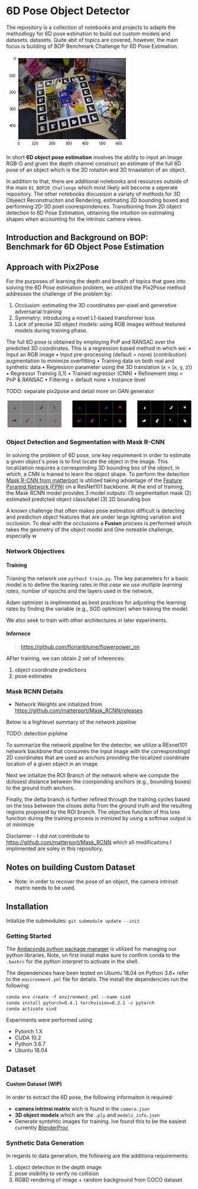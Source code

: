 # 6D Pose Object Detector

The repository is a collection of notebooks and projects to adapts the methodlogy for 6D pose estimation to build out custom models and datasets. datasets. Quite abit of topics are covered, however, the main focus is building of BOP Benchmark Challenge for 6D Pose Estimation. 

![](./02_sspe_custom/train_073020/ape_sspe_000010.png)

In short __6D object pose estimation__ involves the ability to input an image RGB-D and given the depth channel construct an estimate of the full 6D pose of an object which is the 3D rotaiton and 3D trnaslation of an object. 

In addition to that, there are additional notebooks and resources outside of the main `01_BOP20_Challenge` which most likely will become a seperate repository. The other notebooks discusison a variaty of methods for 3D Objeect Reconstruciton and Rendering, estimating 2D bounding boxed and performing 2D-3D pixel coorespondences. Transitioning from 2D object detection to 6D Pose Estimation, obtaining the intuition on estimating shapes when accounting for the intrinsic camera views. 

## Introduction and Background on BOP: Benchmark for 6D Object Pose Estimation 



## Approach with Pix2Pose

For the purposes of learning the depth and breath of topics that goes into solving the 6D Pose estimation problem, we utilized the Pix2Pose method addresses the challenge of the problem by:
1.	Occlusion: estimating the 3D coordinates per-pixel and generative adversarial training
2.	Symmetry: introducing a novel L1-based transformer loss
3.	Lack of precise 3D object models: using RGB images without textured models during training phase. 

The full 6D pose is obtained by employing PnP and RANSAC over the predicted 3D coordinates. 
This is a regression based method in which we:
•	Input an RGB image
•	Input pre-processing (default = none) (contribution) augmentation to minimize overfitting
•	Training data on both real and synthetic data
•	Regression parameter using the 3D translation (x = (x, y, z))
•	Regressor Training (L1) 
•	Trained regressor (CNN)
•	Refinement step = PnP & RANSAC
•	Filtering = default none
•	Instance level


TODO: separate pix2pose and detail more on GAN generator

![](./04_documentation/media/gan_corlorized_denorm.png)

### Object Detection and Segmentation with Mask R-CNN

In solving the problem of 6D pose, one key requirement in order to estimate a given object's pose is to first locate the object in the image. This localization requires a corresponding 3D bounding box of the object, in which, a CNN is trained to learn the object shape. To perform the detection [Mask R-CNN from matterport](https://github.com/matterport/Mask_RCNN) is utilized taking advantage of the [Feature Pyramid Network (FPN)](https://arxiv.org/pdf/1703.06870.pdf) on a ResNet101 backbone. At the end of training, the Mask RCNN model provides 3 model outputs:
(1) segmentaiton mask 
(2) estimated predicted object class/label
(3) 2D bounding box

A known challenge that often makes pose estimation difficult is detecting and prediction object features that are under large lighting variation and occlusion. To deal with the occlusions a __Fusion__ process is performed which takes the geometry of the object model and One noteable challenge, especially w



### Network Objectives 

#### Training

Trianing the network use `python3 train.py`. The key parameters frr a basic model is to define the leaning rates *in this case we use multiple learning rates*, number of epochs and the layers used in the network. 

Adam optmizer is implimented as best practices for adjusting the learning rates by finding the variable (e.g., SGD optimizer) when training the model. 

We also seek to train with other architectures in later experiments. 

#### Infernece 

> https://github.com/florianblume/flowerpower_nn

AFter training, we can obtain 2 set of inferences:
1. object coordinate predictions
2. pose estimates

### Mask RCNN Details

* Network Weights are intialized from https://github.com/matterport/Mask_RCNN/releases

Below is a highlevel summary of the network pipeline 


TODO: detection piplelne

To summarize the network pipeline for the detector, we utilize a REsnet101 network backbone that consumes the input image with the correspondingd 2D coordinates that are used as anchors providing the localized coordinate location of a given object in an image. 

Next we intialize the ROI Branch of the network where we compute the dclosest distance between the coorponding anchors (e.g., bounding boxes) to the ground truth anchors. 

Finally, the delta branch is further refined through the training cycles based on the loss between the closes delta from the ground truth and the resulting regions proposed by the ROI branch. The objective funciton of this loss function during the training process is mimized by using a softmax output is ot minimize 


Disclaimer - I did not contribute to https://github.com/matterport/Mask_RCNN which all modificaitons I implimented are soley in this repository. 


## Notes on building Custom Dataset

- Note: in order to recover the pose of an object, the camera intrinsit matrix needs to be used. 


## Installation

Initalize the submodules: `git submodule update --init`

### Getting Started

The [Andaconda python package manager](https://www.anaconda.com/download/#linux) is utilized for managing our python libraries. Note, on first install make sure to confirm conda to the `.bashrc` for the python interpret to activate in the shell. 

The dependencies have been tested on Ubuntu 18.04 on Python 3.6+ refer to the `environment.yml` file for details. The install the dependencies run the following:

```
conda env create -f environment.yml --name sixd
conda install pytorch=0.4.1 torchvision=0.2.1 -c pytorch
conda activate sixd

```

Experiments were performed using
- Pytorch 1.X
- CUDA 10.2
- Python 3.6.7
- Ubuntu 18.04

## Dataset

#### Custom Dataset (WIP)

In order to extract the 6D pose, the following informaiton is required: 

- **camera intrinsi matrix** wich is found in the  `camera.json`
- **3D object models** which are the `.ply` and `models_info.json`
- Generate syntehtic images for training. Ive found this to be the easiest currently [BlenderProc](https://github.com/DLR-RM/BlenderProc/blob/master/README_BlenderProc4BOP.md) 

### Synthetic Data Generation 

In regards to data generation, the following are the additiona requirements: 
1. object detection in the depth image
2. pose visibility to verify no collision
3. RGBD rendering of image + random background from COCO dataset


